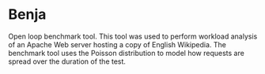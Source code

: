 # Benja
Open loop benchmark tool. 
This tool was used to perform workload analysis of an Apache Web server hosting a copy of English Wikipedia.
The benchmark tool uses the Poisson distribution to model how requests are spread over the duration of the test.
